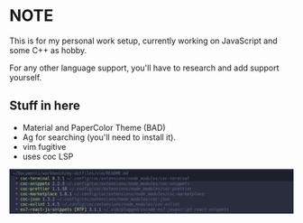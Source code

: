 # NOTE

This is for my personal work setup, currently working on JavaScript and some
C++ as hobby.

For any other language support, you'll have to research and add support
yourself.

## Stuff in here
 - Material and PaperColor Theme (BAD)
 - Ag for searching (you'll need to install it).
 - vim fugitive
 - uses coc LSP

![coc extension list](https://github.com/snbk97/my-dotfiles/blob/master/vim/screenshots/coc-exrtensions.png)
